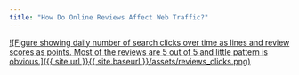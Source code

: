 ```yaml
---
title: "How Do Online Reviews Affect Web Traffic?"
---
```


[![Figure showing daily number of search clicks over time as lines and review scores as points. Most of the reviews are 5 out of 5 and little pattern is obvious.]({{ site.url }}{{ site.baseurl }}/assets/reviews_clicks.png)](https://public.tableau.com/views/ReviewsandSearchClicks/ReviewsandClicks?:language=en-US&:sid=&:redirect=auth&:display_count=n&:origin=viz_share_link)

